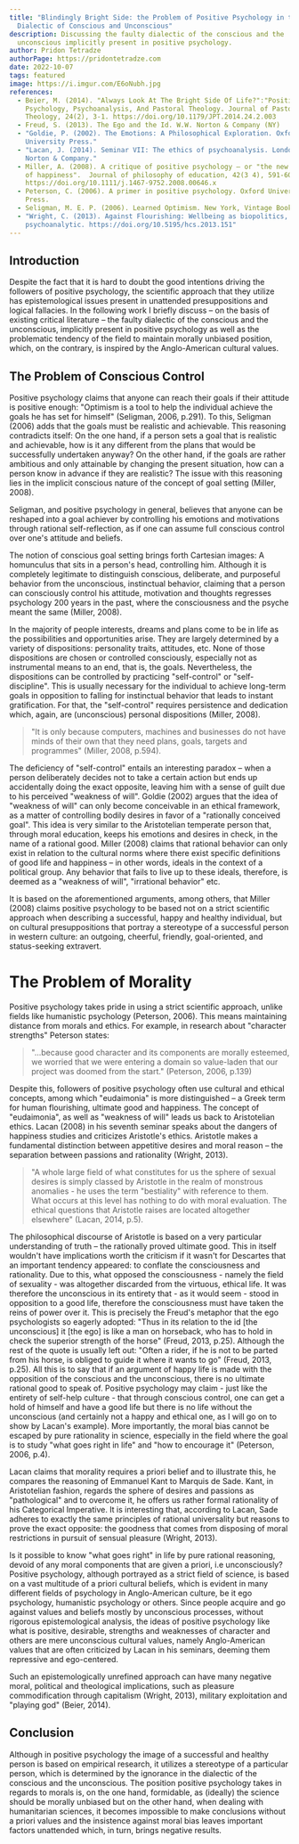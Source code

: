 ```yaml
---
title: "Blindingly Bright Side: the Problem of Positive Psychology in the
  Dialectic of Conscious and Unconscious"
description: Discussing the faulty dialectic of the conscious and the
  unconscious implicitly present in positive psychology.
author: Pridon Tetradze
authorPage: https://pridontetradze.com
date: 2022-10-07
tags: featured
image: https://i.imgur.com/E6oNubh.jpg
references:
  - Beier, M. (2014). "Always Look At The Bright Side Of Life?":"Positive"
    Psychology, Psychoanalysis, And Pastoral Theology. Journal of Pastoral
    Theology, 24(2), 3-1. https://doi.org/10.1179/JPT.2014.24.2.003
  - Freud, S. (2013). The Ego and the Id. W.W. Norton & Company (NY)
  - "Goldie, P. (2002). The Emotions: A Philosophical Exploration. Oxford
    University Press."
  - "Lacan, J. (2014). Seminar VII: The ethics of psychoanalysis. London: W. W.
    Norton & Company."
  - Miller, A. (2008). A critique of positive psychology – or "the new science
    of happiness".  Journal of philosophy of education, 42(3 4), 591-608.
    https://doi.org/10.1111/j.1467-9752.2008.00646.x
  - Peterson, C. (2006). A primer in positive psychology. Oxford University
    Press.
  - Seligman, M. E. P. (2006). Learned Optimism. New York, Vintage Books.
  - "Wright, C. (2013). Against Flourishing: Wellbeing as biopolitics, and the
    psychoanalytic. https://doi.org/10.5195/hcs.2013.151"
---
```

## Introduction

Despite the fact that it is hard to doubt the good intentions driving the followers
of positive psychology, the scientific approach that they utilize has epistemological
issues present in unattended presuppositions and logical fallacies. In the following
work I briefly discuss – on the basis of existing critical literature – the
faulty dialectic of the conscious and the unconscious, implicitly present in positive
psychology as well as the problematic tendency of the field to maintain morally
unbiased position, which, on the contrary, is inspired by the Anglo-American cultural
values.

## The Problem of Conscious Control

Positive psychology claims that anyone can reach their goals if their attitude is
positive enough: "Optimism is a tool to help the individual achieve the goals he has set
for himself" (Seligman, 2006, p.291). To this, Seligman (2006) adds that the goals
must be realistic and achievable. This reasoning contradicts itself: On the one
hand, if a person sets a goal that is realistic and achievable, how is it any
different from the plans that would be successfully undertaken anyway? On the other
hand, if the goals are rather ambitious and only attainable by changing the present
situation, how can a person know in advance if they are realistic?
The issue with this reasoning lies in the implicit conscious nature of the concept
of goal setting (Miller, 2008).

Seligman, and positive psychology in general, believes that anyone can be reshaped
into a goal achiever by controlling his emotions and motivations through rational
self-reflection, as if one can assume full conscious control over one's attitude
and beliefs.

The notion of conscious goal setting brings forth Cartesian images: A homunculus that
sits in a person's head, controlling him. Although it is completely
legitimate to distinguish conscious, deliberate, and purposeful behavior from the
unconscious, instinctual behavior, claiming that a person can consciously control
his attitude, motivation and thoughts regresses psychology 200 years in the past, where
the consciousness and the psyche meant the same (Miller, 2008).

In the majority of people interests, dreams and plans come to be in life as the
possibilities and opportunities arise. They are largely determined by a variety
of dispositions: personality traits, attitudes, etc. None of those dispositions
are chosen or controlled consciously, especially not as instrumental means to an
end, that is, the goals. Nevertheless, the dispositions can be controlled by
practicing "self-control" or "self-discipline". This is usually necessary for the
individual to achieve long-term goals in opposition to falling for instinctual
behavior that leads to instant gratification. For that, the "self-control" requires
persistence and dedication which, again, are (unconscious) personal dispositions
(Miller, 2008).

> "It is only because computers, machines and businesses do not have minds of their
> own that they need plans, goals, targets and programmes" (Miller, 2008, p.594).

The deficiency of "self-control" entails an interesting paradox – when a person
deliberately decides not to take a certain action but ends up accidentally doing
the exact opposite, leaving him with a sense of guilt due to his perceived "weakness
of will". Goldie (2002) argues that the idea of "weakness of will" can only become
conceivable in an ethical framework, as a matter of controlling bodily desires in
favor of a "rationally conceived goal". This idea is very similar to the Aristotelian
temperate person that, through moral education, keeps his emotions and desires in
check, in the name of a rational good. Miller (2008) claims that rational behavior
can only exist in relation to the cultural norms where there exist specific
definitions of good life and happiness – in other words, ideals in the context of a
political group. Any behavior that fails to live up to these ideals, therefore, is
deemed as a "weakness of will", "irrational behavior" etc.

It is based on the aforementioned arguments, among others, that Miller (2008) claims
positive psychology to be based not on a strict scientific approach when describing
a successful, happy and healthy individual, but on cultural presuppositions that
portray a stereotype of a successful person in western culture: an outgoing, cheerful,
friendly, goal-oriented, and status-seeking extravert.

# The Problem of Morality

Positive psychology takes pride in using a strict scientific approach, unlike fields
like humanistic psychology (Peterson, 2006). This means maintaining distance from
morals and ethics. For example, in research about "character strengths" Peterson
states:

> "...because good character and its components are morally esteemed, we worried that
> we were entering a domain so value-laden that our project was doomed from the start."
> (Peterson, 2006, p.139)

Despite this, followers of positive psychology often use cultural and ethical concepts,
among which "eudaimonia" is more distinguished – a Greek term for human flourishing,
ultimate good and happiness. The concept of "eudaimonia", as well as "weakness of will"
leads us back to Aristotelian ethics. Lacan (2008) in his seventh seminar speaks about
the dangers of happiness studies and criticizes Aristotle's ethics. Aristotle makes
a fundamental distinction between appetitive desires and moral reason – the separation between passions and rationality (Wright, 2013).

> "A whole large field of what constitutes for us the sphere of sexual desires is
> simply classed by Aristotle in the realm of monstrous anomalies - he uses the term
> "bestiality" with reference to them. What occurs at this level has nothing to do with
> moral evaluation. The ethical questions that Aristotle raises are located altogether
> elsewhere" (Lacan, 2014, p.5).

The philosophical discourse of Aristotle is based on a very particular understanding
of truth – the rationally proved ultimate good. This in itself wouldn't have implications
worth the criticism if it wasn't for Descartes that an important tendency appeared: to
conflate the consciousness and rationality. Due to this, what opposed the consciousness -
namely the field of sexuality - was altogether discarded from the virtuous, ethical life.
It was therefore the unconscious in its entirety that - as it would seem - stood in
opposition to a good life, therefore the consciousness must have taken the reins of
power over it. This is precisely the Freud's metaphor that the ego psychologists
so eagerly adopted: "Thus in its relation to the id \[the unconscious] it \[the ego]
is like a man on horseback, who has to hold in check the superior strength of the
horse" (Freud, 2013, p.25). Although the rest of the quote is usually left out:
"Often a rider, if he is not to be parted from his horse, is obliged to
guide it where it wants to go" (Freud, 2013, p.25). All this is to say that
if an argument of happy life is made with the opposition of the conscious and the
unconscious, there is no ultimate rational good to speak of. Positive
psychology may claim - just like the entirety of self-help culture - that through
conscious control, one can get a hold of himself and have a good life but there is
no life without the unconscious (and certainly not a happy and ethical one, as I will
go on to show by Lacan's example). More importantly, the moral bias cannot be escaped
by pure rationality in science, especially in the field where the goal is to study
"what goes right in life" and "how to encourage it" (Peterson, 2006, p.4).

Lacan claims that morality requires
a priori belief and to illustrate this, he compares the reasoning of Emmanuel
Kant to Marquis de Sade. Kant, in Aristotelian fashion, regards the sphere of
desires and passions as "pathological" and to overcome it, he offers us rather
formal rationality of his Categorical Imperative. It is interesting that, according
to Lacan, Sade adheres to exactly the same principles of rational universality but
reasons to prove the exact opposite: the goodness that comes from disposing of moral
restrictions in pursuit of sensual pleasure (Wright, 2013).

Is it possible to know "what goes right" in life by pure rational reasoning, devoid
of any moral components that are given a priori, i.e unconsciously?
Positive psychology, although portrayed as a strict field of science, is based
on a vast multitude of a priori cultural beliefs, which is evident in many different
fields of psychology in Anglo-American culture, be it ego psychology, humanistic
psychology or others. Since people acquire and go against values and beliefs mostly
by unconscious processes, without rigorous epistemological analysis, the ideas
of positive psychology like what is positive, desirable, strengths and weaknesses of
character and others are mere unconscious cultural values, namely Anglo-American
values that are often criticized by Lacan in his seminars, deeming them repressive and ego-centered.

Such an epistemologically unrefined approach can have many negative moral, political
and theological implications, such as pleasure commodification through capitalism
(Wright, 2013), military exploitation and "playing god" (Beier, 2014).

## Conclusion

Although in positive psychology the image of a successful and healthy person is based
on empirical research, it utilizes a stereotype of a particular person, which is
determined by the ignorance in the dialectic of the conscious and the unconscious.
The position positive psychology takes in regards to morals is, on the one hand,
formidable, as (ideally) the science should be morally unbiased but on the other
hand, when dealing with humanitarian sciences, it becomes impossible to make
conclusions without a priori values and the insistence against moral bias leaves
important factors unattended which, in turn, brings negative results.